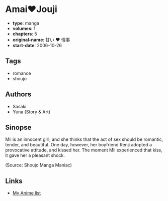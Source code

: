 # Amai♥Jouji

-   **type**: manga
-   **volumes**: 1
-   **chapters**: 5
-   **original-name**: 甘い ♥ 情事
-   **start-date**: 2006-10-26

## Tags

-   romance
-   shoujo

## Authors

-   Sasaki
-   Yuna (Story & Art)

## Sinopse

Mii is an innocent girl, and she thinks that the act of sex should be romantic, tender, and beautiful. One day, however, her boyfriend Renji adopted a provocative attitude, and kissed her. The moment Mii experienced that kiss, it gave her a pleasant shock.

(Source: Shoujo Manga Maniac)

## Links

-   [My Anime list](https://myanimelist.net/manga/4525/Amai%E2%99%A5Jouji)
